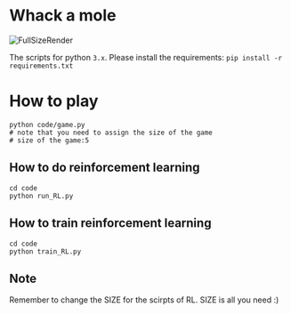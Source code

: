 # Whack a mole

![FullSizeRender](https://user-images.githubusercontent.com/25631641/152318428-fdd232f4-6fda-40d7-9340-ed5bab306d46.gif)

The scripts for python `3.x`. Please install the requirements: `pip install -r requirements.txt`

# How to play

```
python code/game.py
# note that you need to assign the size of the game
# size of the game:5
```

## How to do reinforcement learning

```
cd code
python run_RL.py
```

## How to train reinforcement learning

```
cd code
python train_RL.py
```

## Note

Remember to change the SIZE for the scirpts of RL. SIZE is all you need :)
